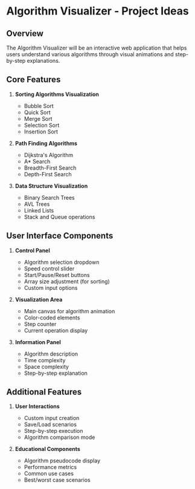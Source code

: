 # Algorithm Visualizer - Project Ideas

## Overview

The Algorithm Visualizer will be an interactive web application that helps users understand various algorithms through visual animations and step-by-step explanations.

## Core Features

1. **Sorting Algorithms Visualization**

   - Bubble Sort
   - Quick Sort
   - Merge Sort
   - Selection Sort
   - Insertion Sort

2. **Path Finding Algorithms**

   - Dijkstra's Algorithm
   - A\* Search
   - Breadth-First Search
   - Depth-First Search

3. **Data Structure Visualization**
   - Binary Search Trees
   - AVL Trees
   - Linked Lists
   - Stack and Queue operations

## User Interface Components

1. **Control Panel**

   - Algorithm selection dropdown
   - Speed control slider
   - Start/Pause/Reset buttons
   - Array size adjustment (for sorting)
   - Custom input options

2. **Visualization Area**

   - Main canvas for algorithm animation
   - Color-coded elements
   - Step counter
   - Current operation display

3. **Information Panel**
   - Algorithm description
   - Time complexity
   - Space complexity
   - Step-by-step explanation

## Additional Features

1. **User Interactions**

   - Custom input creation
   - Save/Load scenarios
   - Step-by-step execution
   - Algorithm comparison mode

2. **Educational Components**
   - Algorithm pseudocode display
   - Performance metrics
   - Common use cases
   - Best/worst case scenarios
